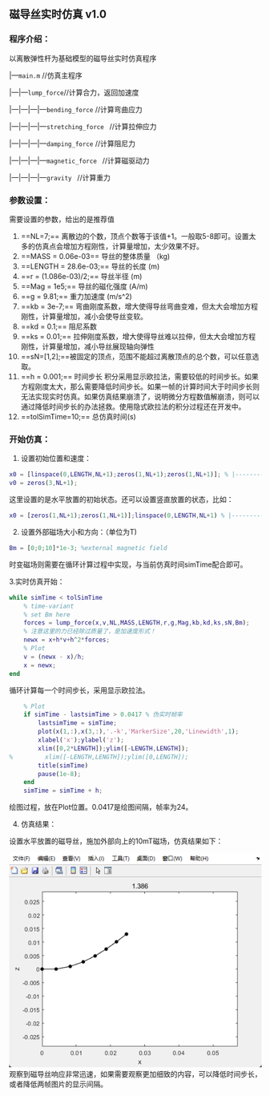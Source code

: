## 磁导丝实时仿真 v1.0

### 程序介绍：

以离散弹性杆为基础模型的磁导丝实时仿真程序

|—`main.m` //仿真主程序

|—|—`lump_force`//计算合力，返回加速度

|—|—|—|—`bending_force` //计算弯曲应力

|—|—|—|—`stretching_force ` //计算拉伸应力

|—|—|—|—`damping_force` //计算阻尼力

|—|—|—|—`magnetic_force ` //计算磁驱动力

|—|—|—|—`gravity ` //计算重力

### 参数设置：

需要设置的参数，给出的是推荐值

1. ==NL=7;== 离散边的个数，顶点个数等于该值+1。一般取5-8即可。设置太多的仿真点会增加方程刚性，计算量增加，太少效果不好。
2. ==MASS = 0.06e-03== 导丝的整体质量 （kg)
3. ==LENGTH = 28.6e-03;== 导丝的长度 (m)
4. ==r = (1.086e-03)/2;== 导丝半径 (m)
5. ==Mag = 1e5;== 导丝的磁化强度 (A/m)
6. ==g = 9.81;== 重力加速度 (m/s^2)
7. ==kb = 3e-7;== 弯曲刚度系数，增大使得导丝弯曲变难，但太大会增加方程刚性，计算量增加，减小会使导丝变软。
8. ==kd = 0.1;== 阻尼系数
9. ==ks = 0.01;== 拉伸刚度系数，增大使得导丝难以拉伸，但太大会增加方程刚性，计算量增加，减小导丝展现轴向弹性
10. ==sN=[1,2];==被固定的顶点，范围不能超过离散顶点的总个数，可以任意选取。
11. ==h = 0.001;== 时间步长 积分采用显示欧拉法，需要较低的时间步长。如果方程刚度太大，那么需要降低时间步长。如果一帧的计算时间大于时间步长则无法实现实时仿真。如果仿真结果崩溃了，说明微分方程数值解崩溃，则可以通过降低时间步长的办法拯救。使用隐式欧拉法的积分过程还在开发中。
12. ==tolSimTime=10;== 总仿真时间(s)

### 开始仿真：

1. 设置初始位置和速度：

```matlab
x0 = [linspace(0,LENGTH,NL+1);zeros(1,NL+1);zeros(1,NL+1)]; % |----------
v0 = zeros(3,NL+1);
```

这里设置的是水平放置的初始状态。还可以设置竖直放置的状态，比如：

```matlab
x0 = [zeros(1,NL+1);zeros(1,NL+1)];linspace(0,LENGTH,NL+1) % |----------
```



2. 设置外部磁场大小和方向：（单位为T)

```matlab
Bm = [0;0;10]*1e-3; %external magnetic field
```

时变磁场则需要在循环计算过程中实现，与当前仿真时间simTime配合即可。

3.实时仿真开始：

```MATLAB
while simTime < tolSimTime
    % time-variant 
    % set Bm here
    forces = lump_force(x,v,NL,MASS,LENGTH,r,g,Mag,kb,kd,ks,sN,Bm);
    % 注意这里的力已经除过质量了，是加速度形式！
    newx = x+h*v+h^2*forces;
    % Plot
    v = (newx - x)/h;
    x = newx;
end
```

循环计算每一个时间步长，采用显示欧拉法。

```matlab
    % Plot
    if simTime - lastsimTime > 0.0417 % 伪实时帧率
        lastsimTime = simTime;
        plot(x(1,:),x(3,:),'.-k','MarkerSize',20,'Linewidth',1);
        xlabel('x');ylabel('z');
        xlim([0,2*LENGTH]);ylim([-LENGTH,LENGTH]);
%         xlim([-LENGTH,LENGTH]);ylim([0,LENGTH]);
        title(simTime)
        pause(1e-8);
    end
    simTime = simTime + h;
```

绘图过程，放在Plot位置。0.0417是绘图间隔，帧率为24。

4. 仿真结果：

设置水平放置的磁导丝，施加外部向上的10mT磁场，仿真结果如下：

![image-20220327221945911](README.assets/image-20220327221945911.png)观察到磁导丝响应非常迅速，如果需要观察更加细致的内容，可以降低时间步长，或者降低两帧图片的显示间隔。